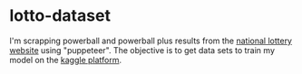 # lotto-dataset
I'm scrapping powerball and powerball plus results from the [national lottery website](https://www.nationallottery.co.za/) using "puppeteer".
The objective is to get data sets to train my model on the [kaggle platform](https://www.kaggle.com/).
